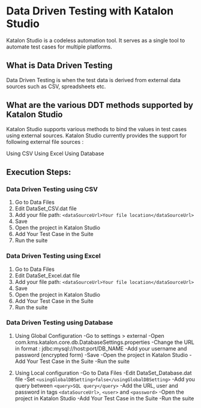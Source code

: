 # Data Driven Testing with Katalon Studio

Katalon Studio is a codeless automation tool. It serves as a single tool to automate test cases for  multiple platforms. 

## What is Data Driven Testing

Data Driven Testing is when the test data is derived from external data sources such as CSV, spreadsheets etc.

## What are the various DDT methods supported by Katalon Studio

Katalon Studio supports various methods to bind the values in test cases using external sources. Katalon Studio currently provides the support for following external file sources :

Using CSV
Using Excel
Using Database

## Execution Steps: 

### Data Driven Testing using CSV

1. Go to Data Files
2. Edit DataSet_CSV.dat file 
3. Add your file path: `<dataSourceUrl>Your file location</dataSourceUrl>`
4. Save
5. Open the project in Katalon Studio
6. Add Your Test Case in the Suite
7. Run the suite

### Data Driven Testing using Excel

1. Go to Data Files
2. Edit DataSet_Excel.dat file 
3. Add your file path: `<dataSourceUrl>Your file location</dataSourceUrl>`
4. Save
5. Open the project in Katalon Studio
6. Add Your Test Case in the Suite
7. Run the suite

### Data Driven Testing using Database

1. Using Global Configuration
  -Go to settings > external
   -Open com.kms.katalon.core.db.DatabaseSettings.properties
   -Change the URL in format : jdbc:mysql://host:port/DB_NAME
   -Add your username and password (encrypted form)
   -Save
   -Open the project in Katalon Studio
   -Add Your Test Case in the Suite
   -Run the suite
   
2. Using Local configuration
   -Go to Data Files
   -Edit DataSet_Database.dat file
   -Set `<usingGlobalDBSetting>false</usingGlobalDBSetting>`
   -Add you query between `<query>SQL query</query>`
   -Add the URL, user and password in tags `<dataSourceUrl>`, `<user>` and `<password>`
   -Open the project in Katalon Studio
   -Add Your Test Case in the Suite
   -Run the suite
